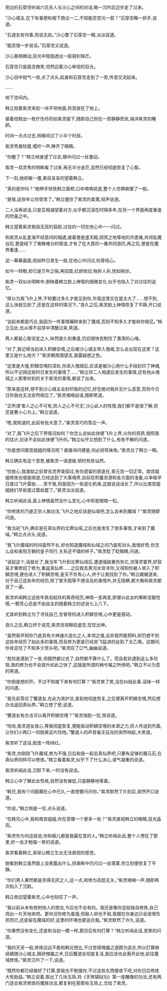 
旁边的石穿空听闻六花夫人与沙心之间的对话,略一沉吟后迈步走了过来。

“沙心城主,在下有事想和阁下商议一二,不知能否赏光一叙？”石穿空略一拱手,说道。

“石道友有何事,但说无妨。”沙心瞥了石穿空一眼,淡淡说道。

“能否借一步说话。”石穿空又说道。

沙心眉梢微动,目光中隐隐透出一股锐利锋芒。

石穿空只是面含微笑,坦然迎着沙心审视的目光。

沙心目中锐气一敛,点了点头,起身和石穿空走到了一旁,传音交流起来。

……

地下空间内。

韩立抱着紫灵来到一块平坦地面,将其放在了地上。

接着他取出一枚疗伤丹药给紫灵服下,随即自己则在一旁静静而坐,端详紫灵的睡颜。

时间一点点过去,转眼间过了小半个时辰。

紫灵秀眉轻蹙,嘤咛一声,睁开了眼睛。

“你醒了？”韩立倾身望了过去,眼中闪过一丝激动。

紫灵一双灵秀的明眸看了过来,再无半分迷茫,显然已经彻底恢复了心智。

下一刻,她娇躯一僵,美目呆呆的望着韩立。

“真的是你吗？”她伸手轻抚韩立面颊,口中喃喃说道,整个人仿佛痴傻了一般。

“是我,这些年让你受苦了。”韩立握住了紫灵的柔荑,轻声说道。

二人没再说话,只是互相凝望着对方,似乎都沉浸在时隔多年,在另一个界面再度重逢的欣喜之中。

韩立望着紫灵艳丽无双的容颜,过往的一切在他心中一一闪过。

和紫灵从乱星海不经意间的相遇,接着便是虚天殿,阴冥之地等地的共患难,共闯坠魔谷后,更是结下了难解难分的情谊,才有了在大晋的一番共同游历,再之后,便是在魔界重逢……

这一幕幕画面,宛如昨日发生一般,在他心中闪过,刻骨铭心。

如今一转眼,却已是万年之隔,再回首,红颜依旧,物非人非,恍如隔世。

紫灵一双似水明眸中,倒映着韩立脸上神情的细微变化,似乎也陷入了对过往的追忆。

“原以为我飞升上界,不知要过多久才能见到你,毕竟这里实在是太大了……想不到,这么快就见到了,还是在这样的情况下。”良久之后,紫灵脸上神情恢复了平静,开口说道。

“说起来都是巧合,我因为一件事情辗转来到了魔域,否则不知多久才能和你相见。”韩立见此,也从情不自禁中清醒过来,笑道。

两人都是心智坚定之人,纵然是久别重逢,仍旧很快克制住了激荡的心绪。

“对了,我记得当初进入积鳞空境,之后被沙心城主带入傀城,怎么会出现在这里？这里又是什么地方？”紫灵朝周围望去,面露疑惑之色。

“这里是大墟,积鳞空境的深处,你进入傀城后,应该是被沙心用什么手段封印了神魂,所以不记得这些时日发生的事情了……”韩立将二人相遇后发生的事情,还有他从傀城之人那里听到的关于紫灵的事情,都说了出来。

“原来是这样,想不到沙心城主会封印我的记忆,好在她对我并无什么恶意,否则今日日你我也无法安然相见了。”紫灵喃喃自语,随即笑道。

“正所谓‘害人之心不可有,防人之心不可无’,沙心此人的性情,我们都不是很了解,但还是要小心为上。”韩立说道。

“嗯,我知道的,此前有些大意了。”紫灵乖巧的答应一声。

“对了,我飞升之后下界情况如何？你怎么会如此快便飞升上界,以你的资质,按照我的估计,应该不会如此快便飞升的。”韩立似乎又想到了什么,有些不解的问道。

“你是想问南宫姐姐的情况吧？直接询问便是,何必拐弯抹角。”紫灵白了韩立一眼。

韩立确实有这个意思,被紫灵一语道破,顿时有些讪然。

“你放心,我渡劫之前曾去灵界查探过,有你遗留的家底在,青元宫一切正常。南宫姐姐修炼也很是顺遂,已经达到了大乘境界,目前在积蓄资源和各方面的准备,以争取早日度过飞升雷劫……至于我,则是因为一些造化机缘,这就说话话长了,所以比南宫姐姐她们早些度过雷劫罢了。”紫灵淡淡说道。

韩立听闻此话,面上神情虽然没什么变化,心中却是暗暗一松。

“你修炼的乃是正宗人族功法,飞升之地应该是仙域吧,怎么会来到魔域？”紫灵随即问道。

“我当初飞升,确实是在真仙界的北寒仙域,之后也是发生了很多事情,才来到了魔域。”韩立点点头,说道。

“我飞升魔域的时间虽然不长,却也知道魔域和仙域之间乃是死对头,我很好奇,你怎么会和夜阳王朝的皇子同行,关系还不错的样子。”紫灵眨了眨眼睛,问道。

“说起这个,话就长了,我当年飞升到北寒仙域后,遭遇强敌重伤失忆,流落灵寰界,好容易才重修回了修为,重返真仙界……之后我去黑河水宫寻你,又得知你被人带入了积鳞空境,便也进入了积鳞空境,皇天不负有心人,终于让我找到了你。”韩立娓娓道来,对于自己这些年的经历,除了掌天瓶等不便谈及的事情外,并无隐瞒,都大略和紫灵都说了一遍。

紫灵听闻韩立这些年跌宕起伏的离奇经历,神情一变再变,即便以此女的果断坚毅性情,一颗芳心还是不由自主的随着韩立的述说七上八下。

尤其听到韩立为了寻找自己,甘冒奇险进入积鳞空境,心中更是感动。

良久之后,韩立终于说完,紫灵目视眼前虚空,怔怔出神。

“虽然我早知你乃是具有大神通大造化之人,本领之强,远非我所能预料,却仍想不到这些年经历了如此多的事情,而且修为更是已经突飞猛进的达到了太乙境。这期间,你肯定吃了不知多少苦头吧。”紫灵叹了口气,幽幽说道。

“危险是遇到了一些,但既然都过去了,自然都不算什么了。而且若非遇到这么多险阻,我的修为也不会提升如此之快了,这就是所谓的祸兮福之所倚吧。”韩立不以为意的笑道。

“你倒是想的开。不过不知接下来有何打算？”紫灵笑了笑,没在纠结此事,话锋一转的问道。

“我先前答应了蟹道友,在此为其护法,直到他彻底恢复,之后便离开积鳞空境,然后想办法返回真仙界。”韩立想了想,说道。

“蟹道友有办法可以离开积鳞空境？”紫灵俏脸一怔,惊讶道。

“哈哈,紫灵道友放心,等我彻底恢复,便能驱动积鳞空境的本源之力,将人传送到外面,让你们小两口一同脱离这片险地。”蟹道人的声音毫无征兆的突然响起,大笑道。

紫灵听了这话,脸庞一阵绯红。

“紫灵,你刚刚飞升魔域,修为不强,日后和我一起去真仙界吧,只要有足够的魔元石,在真仙界同样可以修炼。”韩立看着紫灵,似乎下了什么决心,语气凝重的说道。

紫灵听闻此话,沉默下来,一时没有说话。

韩立心中了解此女性格,自然没有催促,只是静静地等着。

“韩兄,我有个问题藏在心中已久,一直想要问问你。”紫灵默然了片刻后,突然开口说道。

“你说。”韩立倒是一怔,点头说道。

“在韩兄心中,我和南宫姐姐,你在意哪一个更多一些？”紫灵直视韩立的眼睛,目光晶亮。

“紫灵你为何这般说,你和婉儿都是我最在意的人。”韩立听闻此话,整个人愣在了那里,好一会才勉强一笑的说道。

紫灵看着韩立,渐渐让韩立生出无法直视的感觉。

她看到韩立虽然面上没表露出什么,但美眸中仍闪过一丝落寞,但立刻便恢复了平静。

“你们男人果然都是贪得无厌之人,这一点,和修为高低无关。”紫灵喃喃一声,随即再次陷入了沉默。

韩立依旧望着紫灵,心中也轻叹了一声。

“我以前从未有依附他人的想法,今后也不会有的。我还是像你这般独自修炼,自己闯出一片天地来吧。更何况你修为虽强,但敌人却也不弱,我跟在你身边只会徒增负担而已,还是留在魔域的好,这里的环境也更适合我。”紫灵默然了许久,说道。

“你果然没有变化,还是和当初一模一样,那日后有何打算？”韩立听闻此话,苦笑的问道。

“我的天资一般,修炼远远不能和韩兄想比,不过觉得傀儡之道颇为适合,所以打算继续跟随沙心城主,精研傀儡之术,日后蟹道友彻底复活,我应该也会离开此地,前往魔域修炼。”紫灵沉吟了一下,说道。

“既然你都已经做好了打算,那我也不勉强你,不过这些东西便收下吧,对你日后修炼大有助益。”韩立说着,取出了几块玉简,将《天煞镇狱功》第一座雕像的功法,还有两门适合紫灵修炼的魔族功法,都复制在那那些玉简上,交给了紫灵。
